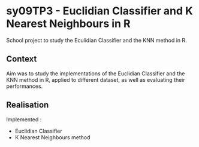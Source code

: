 # sy09TP3 - Euclidian Classifier and K Nearest Neighbours in R

School project to study the Eculidian Classifier and the KNN method in R.

## Context

Aim was to study the implementations of the Euclidian Classifier and the KNN method in R, applied to different dataset, as well as evaluating their performances.

## Realisation

Implemented :
- Euclidian Classifier
- K Nearest Neighbours method
